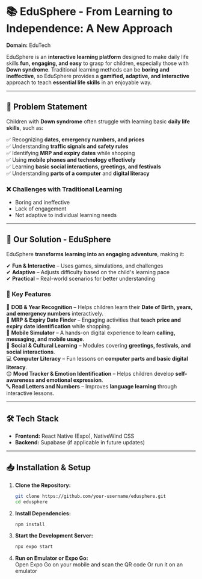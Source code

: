 # 📚 EduSphere - From Learning to Independence: A New Approach  
**Domain:** EduTech  

EduSphere is an **interactive learning platform** designed to make daily life skills **fun, engaging, and easy** to grasp for children, especially those with **Down syndrome**. Traditional learning methods can be **boring and ineffective**, so EduSphere provides a **gamified, adaptive, and interactive** approach to teach **essential life skills** in an enjoyable way.  

---

## 🚀 Problem Statement  

Children with **Down syndrome** often struggle with learning basic **daily life skills**, such as:  

✅ Recognizing **dates, emergency numbers, and prices**  
✅ Understanding **traffic signals and safety rules**  
✅ Identifying **MRP and expiry dates** while shopping  
✅ Using **mobile phones and technology effectively**  
✅ Learning **basic social interactions, greetings, and festivals**  
✅ Understanding **parts of a computer** and **digital literacy**  

### ❌ Challenges with Traditional Learning  

- Boring and ineffective  
- Lack of engagement  
- Not adaptive to individual learning needs  

---

## 🎯 Our Solution - EduSphere  

EduSphere **transforms learning into an engaging adventure**, making it:  

✔ **Fun & Interactive** – Uses games, simulations, and challenges  
✔ **Adaptive** – Adjusts difficulty based on the child's learning pace  
✔ **Practical** – Real-world scenarios for better understanding  

### 🌟 Key Features  

🔢 **DOB & Year Recognition** – Helps children learn their **Date of Birth, years, and emergency numbers** interactively.  
🛒 **MRP & Expiry Date Finder** – Engaging activities that **teach price and expiry date identification** while shopping.  
📱 **Mobile Simulator** – A hands-on digital experience to learn **calling, messaging, and mobile usage**.  
🎉 **Social & Cultural Learning** – Modules covering **greetings, festivals, and social interactions**.  
💻 **Computer Literacy** – Fun lessons on **computer parts and basic digital literacy**.  
😊 **Mood Tracker & Emotion Identification** – Helps children develop **self-awareness and emotional expression**.  
🔤 **Read Letters and Numbers** – Improves **language learning** through interactive lessons.  

---

## 🛠 Tech Stack  

- **Frontend:** React Native (Expo), NativeWind CSS  
- **Backend:** Supabase (if applicable in future updates)  

---

## 📥 Installation & Setup  

1. **Clone the Repository:**  
   ```bash
   git clone https://github.com/your-username/edusphere.git
   cd edusphere
2. **Install Dependencies:**  
   ```bash
   npm install
3. **Start the Development Server:**  
   ```bash
   npx expo start
4. **Run on Emulator or Expo Go:**  
   Open Expo Go on your mobile and scan the QR code
   Or run it on an emulator



